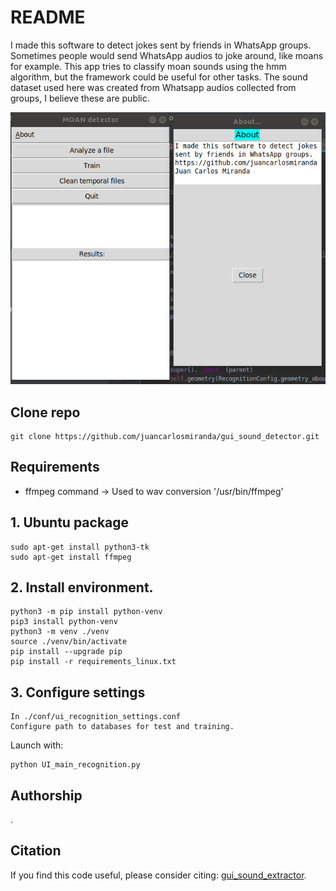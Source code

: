 # README

I made this software to detect jokes sent by friends in WhatsApp groups.
Sometimes people would send WhatsApp audios to joke around, like moans for example.
This app tries to classify moan sounds using the hmm algorithm, but the framework could be useful for other tasks.
The sound dataset used here was created from Whatsapp audios collected from groups, I believe these are public.

![screen_1](https://github.com/juancarlosmiranda/gui_sound_detector/blob/main/img/screen_1.png?raw=true)



## Clone repo
```
git clone https://github.com/juancarlosmiranda/gui_sound_detector.git
```

## Requirements
* ffmpeg command -> Used to wav conversion '/usr/bin/ffmpeg'


## 1. Ubuntu package
```
sudo apt-get install python3-tk
sudo apt-get install ffmpeg
```

## 2. Install environment.
```
python3 -m pip install python-venv
pip3 install python-venv
python3 -m venv ./venv
source ./venv/bin/activate
pip install --upgrade pip
pip install -r requirements_linux.txt
```


## 3. Configure settings
```
In ./conf/ui_recognition_settings.conf
Configure path to databases for test and training.
```

Launch with:
```
python UI_main_recognition.py
```

## Authorship
.

## Citation
If you find this code useful, please consider citing:
[gui_sound_extractor](https://github.com/juancarlosmiranda/gui_sound_detector/).